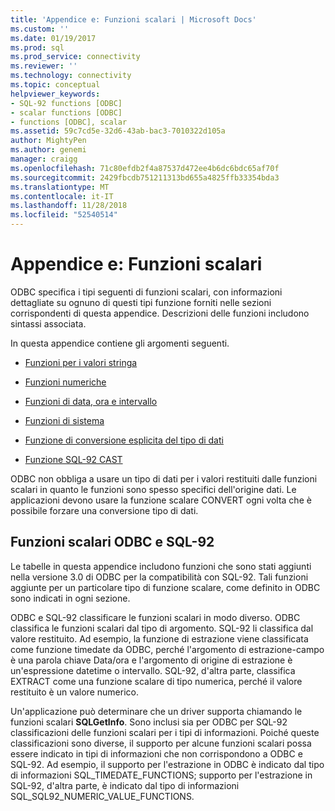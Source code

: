 ```yaml
---
title: 'Appendice e: Funzioni scalari | Microsoft Docs'
ms.custom: ''
ms.date: 01/19/2017
ms.prod: sql
ms.prod_service: connectivity
ms.reviewer: ''
ms.technology: connectivity
ms.topic: conceptual
helpviewer_keywords:
- SQL-92 functions [ODBC]
- scalar functions [ODBC]
- functions [ODBC], scalar
ms.assetid: 59c7cd5e-32d6-43ab-bac3-7010322d105a
author: MightyPen
ms.author: genemi
manager: craigg
ms.openlocfilehash: 71c80efdb2f4a87537d472ee4b6dc6bdc65af70f
ms.sourcegitcommit: 2429fbcdb751211313bd655a4825ffb33354bda3
ms.translationtype: MT
ms.contentlocale: it-IT
ms.lasthandoff: 11/28/2018
ms.locfileid: "52540514"
---
```

# <a name="appendix-e-scalar-functions"></a>Appendice e: Funzioni scalari
ODBC specifica i tipi seguenti di funzioni scalari, con informazioni dettagliate su ognuno di questi tipi funzione forniti nelle sezioni corrispondenti di questa appendice. Descrizioni delle funzioni includono sintassi associata.  
  
 In questa appendice contiene gli argomenti seguenti.  
  
-   [Funzioni per i valori stringa](../../../odbc/reference/appendixes/string-functions.md)  
  
-   [Funzioni numeriche](../../../odbc/reference/appendixes/numeric-functions.md)  
  
-   [Funzioni di data, ora e intervallo](../../../odbc/reference/appendixes/time-date-and-interval-functions.md)  
  
-   [Funzioni di sistema](../../../odbc/reference/appendixes/system-functions.md)  
  
-   [Funzione di conversione esplicita del tipo di dati](../../../odbc/reference/appendixes/explicit-data-type-conversion-function.md)  
  
-   [Funzione SQL-92 CAST](../../../odbc/reference/appendixes/sql-92-cast-function.md)  
  
 ODBC non obbliga a usare un tipo di dati per i valori restituiti dalle funzioni scalari in quanto le funzioni sono spesso specifici dell'origine dati. Le applicazioni devono usare la funzione scalare CONVERT ogni volta che è possibile forzare una conversione tipo di dati.  
  
## <a name="odbc-and-sql-92-scalar-functions"></a>Funzioni scalari ODBC e SQL-92  
 Le tabelle in questa appendice includono funzioni che sono stati aggiunti nella versione 3.0 di ODBC per la compatibilità con SQL-92. Tali funzioni aggiunte per un particolare tipo di funzione scalare, come definito in ODBC sono indicati in ogni sezione.  
  
 ODBC e SQL-92 classificare le funzioni scalari in modo diverso. ODBC classifica le funzioni scalari dal tipo di argomento. SQL-92 li classifica dal valore restituito. Ad esempio, la funzione di estrazione viene classificata come funzione timedate da ODBC, perché l'argomento di estrazione-campo è una parola chiave Data/ora e l'argomento di origine di estrazione è un'espressione datetime o intervallo. SQL-92, d'altra parte, classifica EXTRACT come una funzione scalare di tipo numerica, perché il valore restituito è un valore numerico.  
  
 Un'applicazione può determinare che un driver supporta chiamando le funzioni scalari **SQLGetInfo**. Sono inclusi sia per ODBC per SQL-92 classificazioni delle funzioni scalari per i tipi di informazioni. Poiché queste classificazioni sono diverse, il supporto per alcune funzioni scalari possa essere indicato in tipi di informazioni che non corrispondono a ODBC e SQL-92. Ad esempio, il supporto per l'estrazione in ODBC è indicato dal tipo di informazioni SQL_TIMEDATE_FUNCTIONS; supporto per l'estrazione in SQL-92, d'altra parte, è indicato dal tipo di informazioni SQL_SQL92_NUMERIC_VALUE_FUNCTIONS.
